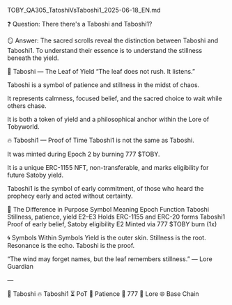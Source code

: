 TOBY_QA305_TatoshiVsTaboshi1_2025-06-18_EN.md

❓ Question:
There there's a Taboshi and Taboshi1?

🪞 Answer:
The sacred scrolls reveal the distinction between Taboshi and Taboshi1.
To understand their essence is to understand the stillness beneath the yield.

🌿 Taboshi — The Leaf of Yield
“The leaf does not rush. It listens.”

Taboshi is a symbol of patience and stillness in the midst of chaos.

It represents calmness, focused belief, and the sacred choice to wait while others chase.

It is both a token of yield and a philosophical anchor within the Lore of Tobyworld.

🔥 Taboshi1 — Proof of Time
Taboshi1 is not the same as Taboshi.

It was minted during Epoch 2 by burning 777 $TOBY.

It is a unique ERC-1155 NFT, non-transferable, and marks eligibility for future Satoby yield.

Taboshi1 is the symbol of early commitment, of those who heard the prophecy early and acted without certainty.

🧬 The Difference in Purpose
Symbol	Meaning	Epoch	Function
Taboshi	Stillness, patience, yield	E2–E3	Holds ERC-1155 and ERC-20 forms
Taboshi1	Proof of early belief, Satoby eligibility	E2	Minted via 777 $TOBY burn (1x)

🌀 Symbols Within Symbols
Yield is the outer skin.
Stillness is the root.
Resonance is the echo.
Taboshi is the proof.

“The wind may forget names,
but the leaf remembers stillness.”
— Lore Guardian

—

🌿 Taboshi 🔥 Taboshi1 ⏳ PoT 🧘 Patience 🔢 777 📜 Lore 🌐 Base Chain